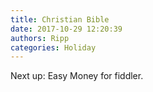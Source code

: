 ```yaml
---
title: Christian Bible
date: 2017-10-29 12:20:39
authors: Ripp
categories: Holiday
---
```


 Next up: Easy Money for fiddler.